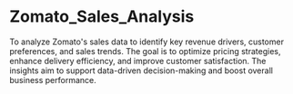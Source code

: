 # Zomato_Sales_Analysis
To analyze Zomato's sales data to identify key revenue drivers, customer preferences, and sales trends. The goal is to optimize pricing strategies, enhance delivery efficiency, and improve customer satisfaction. The insights aim to support data-driven decision-making and boost overall business performance.
